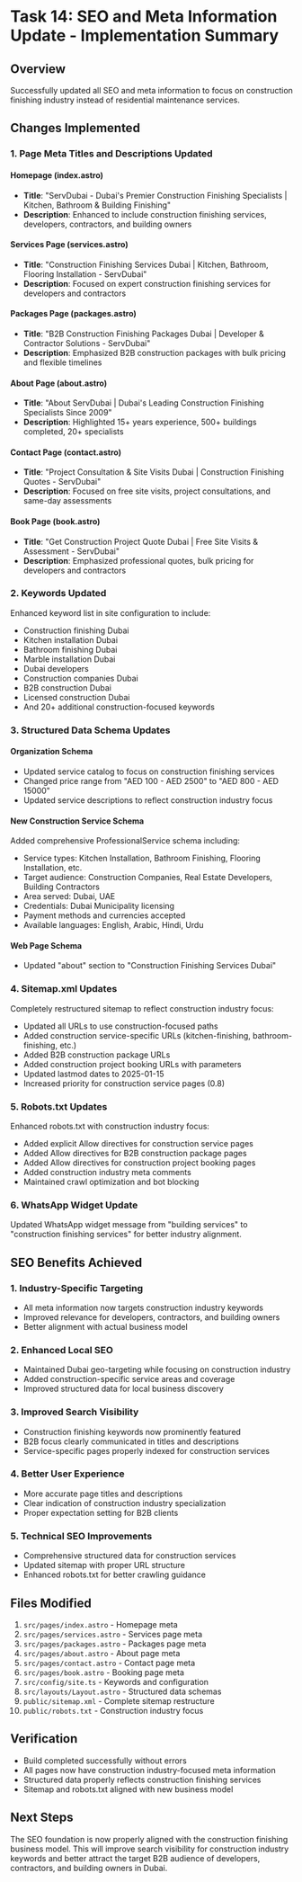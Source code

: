 # Task 14: SEO and Meta Information Update - Implementation Summary

## Overview
Successfully updated all SEO and meta information to focus on construction finishing industry instead of residential maintenance services.

## Changes Implemented

### 1. Page Meta Titles and Descriptions Updated

#### Homepage (index.astro)
- **Title**: "ServDubai - Dubai's Premier Construction Finishing Specialists | Kitchen, Bathroom & Building Finishing"
- **Description**: Enhanced to include construction finishing services, developers, contractors, and building owners

#### Services Page (services.astro)
- **Title**: "Construction Finishing Services Dubai | Kitchen, Bathroom, Flooring Installation - ServDubai"
- **Description**: Focused on expert construction finishing services for developers and contractors

#### Packages Page (packages.astro)
- **Title**: "B2B Construction Finishing Packages Dubai | Developer & Contractor Solutions - ServDubai"
- **Description**: Emphasized B2B construction packages with bulk pricing and flexible timelines

#### About Page (about.astro)
- **Title**: "About ServDubai | Dubai's Leading Construction Finishing Specialists Since 2009"
- **Description**: Highlighted 15+ years experience, 500+ buildings completed, 20+ specialists

#### Contact Page (contact.astro)
- **Title**: "Project Consultation & Site Visits Dubai | Construction Finishing Quotes - ServDubai"
- **Description**: Focused on free site visits, project consultations, and same-day assessments

#### Book Page (book.astro)
- **Title**: "Get Construction Project Quote Dubai | Free Site Visits & Assessment - ServDubai"
- **Description**: Emphasized professional quotes, bulk pricing for developers and contractors

### 2. Keywords Updated
Enhanced keyword list in site configuration to include:
- Construction finishing Dubai
- Kitchen installation Dubai
- Bathroom finishing Dubai
- Marble installation Dubai
- Dubai developers
- Construction companies Dubai
- B2B construction Dubai
- Licensed construction Dubai
- And 20+ additional construction-focused keywords

### 3. Structured Data Schema Updates

#### Organization Schema
- Updated service catalog to focus on construction finishing services
- Changed price range from "AED 100 - AED 2500" to "AED 800 - AED 15000"
- Updated service descriptions to reflect construction industry focus

#### New Construction Service Schema
Added comprehensive ProfessionalService schema including:
- Service types: Kitchen Installation, Bathroom Finishing, Flooring Installation, etc.
- Target audience: Construction Companies, Real Estate Developers, Building Contractors
- Area served: Dubai, UAE
- Credentials: Dubai Municipality licensing
- Payment methods and currencies accepted
- Available languages: English, Arabic, Hindi, Urdu

#### Web Page Schema
- Updated "about" section to "Construction Finishing Services Dubai"

### 4. Sitemap.xml Updates
Completely restructured sitemap to reflect construction industry focus:
- Updated all URLs to use construction-focused paths
- Added construction service-specific URLs (kitchen-finishing, bathroom-finishing, etc.)
- Added B2B construction package URLs
- Added construction project booking URLs with parameters
- Updated lastmod dates to 2025-01-15
- Increased priority for construction service pages (0.8)

### 5. Robots.txt Updates
Enhanced robots.txt with construction industry focus:
- Added explicit Allow directives for construction service pages
- Added Allow directives for B2B construction package pages
- Added Allow directives for construction project booking pages
- Added construction industry meta comments
- Maintained crawl optimization and bot blocking

### 6. WhatsApp Widget Update
Updated WhatsApp widget message from "building services" to "construction finishing services" for better industry alignment.

## SEO Benefits Achieved

### 1. Industry-Specific Targeting
- All meta information now targets construction industry keywords
- Improved relevance for developers, contractors, and building owners
- Better alignment with actual business model

### 2. Enhanced Local SEO
- Maintained Dubai geo-targeting while focusing on construction industry
- Added construction-specific service areas and coverage
- Improved structured data for local business discovery

### 3. Improved Search Visibility
- Construction finishing keywords now prominently featured
- B2B focus clearly communicated in titles and descriptions
- Service-specific pages properly indexed for construction services

### 4. Better User Experience
- More accurate page titles and descriptions
- Clear indication of construction industry specialization
- Proper expectation setting for B2B clients

### 5. Technical SEO Improvements
- Comprehensive structured data for construction services
- Updated sitemap with proper URL structure
- Enhanced robots.txt for better crawling guidance

## Files Modified
1. `src/pages/index.astro` - Homepage meta
2. `src/pages/services.astro` - Services page meta
3. `src/pages/packages.astro` - Packages page meta
4. `src/pages/about.astro` - About page meta
5. `src/pages/contact.astro` - Contact page meta
6. `src/pages/book.astro` - Booking page meta
7. `src/config/site.ts` - Keywords and configuration
8. `src/layouts/Layout.astro` - Structured data schemas
9. `public/sitemap.xml` - Complete sitemap restructure
10. `public/robots.txt` - Construction industry focus

## Verification
- Build completed successfully without errors
- All pages now have construction industry-focused meta information
- Structured data properly reflects construction finishing services
- Sitemap and robots.txt aligned with new business model

## Next Steps
The SEO foundation is now properly aligned with the construction finishing business model. This will improve search visibility for construction industry keywords and better attract the target B2B audience of developers, contractors, and building owners in Dubai.